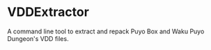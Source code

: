 # VDDExtractor
A command line tool to extract and repack Puyo Box and Waku Puyo Dungeon's VDD files.
